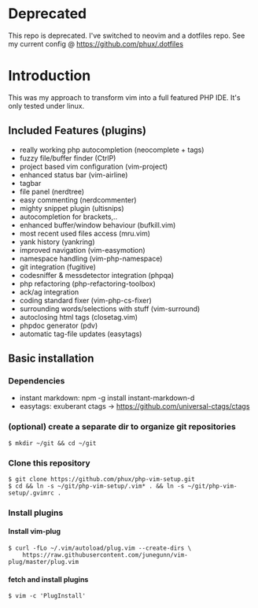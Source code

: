 # Deprecated
This repo is deprecated.
I've switched to neovim and a dotfiles repo.
See my current config @ https://github.com/phux/.dotfiles


# Introduction
This was my approach to transform vim into a full featured PHP IDE. It's only tested under linux.

## Included Features (plugins)

* really working php autocompletion (neocomplete + tags)
* fuzzy file/buffer finder (CtrlP)
* project based vim configuration (vim-project)
* enhanced status bar (vim-airline)
* tagbar
* file panel (nerdtree)
* easy commenting (nerdcommenter)
* mighty snippet plugin (ultisnips)
* autocompletion for brackets,..
* enhanced buffer/window behaviour (bufkill.vim)
* most recent used files access (mru.vim)
* yank history (yankring)
* improved navigation (vim-easymotion)
* namespace handling (vim-php-namespace)
* git integration (fugitive)
* codesniffer & messdetector integration (phpqa)
* php refactoring (php-refactoring-toolbox)
* ack/ag integration
* coding standard fixer (vim-php-cs-fixer)
* surrounding words/selections with stuff (vim-surround)
* autoclosing html tags (closetag.vim)
* phpdoc generator (pdv)
* automatic tag-file updates (easytags)


## Basic installation

### Dependencies
* instant markdown: npm -g install instant-markdown-d
* easytags: exuberant ctags -> https://github.com/universal-ctags/ctags

### (optional) create a separate dir to organize git repositories

```
$ mkdir ~/git && cd ~/git
```

### Clone this repository
```
$ git clone https://github.com/phux/php-vim-setup.git
$ cd && ln -s ~/git/php-vim-setup/.vim* . && ln -s ~/git/php-vim-setup/.gvimrc .
```

### Install plugins
#### Install vim-plug
```
$ curl -fLo ~/.vim/autoload/plug.vim --create-dirs \
    https://raw.githubusercontent.com/junegunn/vim-plug/master/plug.vim
```
#### fetch and install plugins

```
$ vim -c 'PlugInstall'
```
